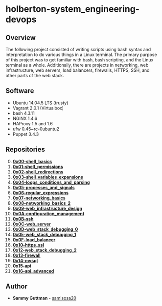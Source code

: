 # holberton-system_engineering-devops

## Overview
The following project consisted of writing scripts using bash syntax and interpretation to do various things in a Linux terminal. The primary purpose of this project was to get familiar with bash, bash scripting, and the Linux terminal as a whole. Additionally, there are projects in networking, web infrastructure, web servers, load balancers, firewalls, HTTPS, SSH, and other parts of the web stack.

## Software
* Ubuntu 14.04.5 LTS (trusty)
* Vagrant 2.0.1 (Virtualbox)
* bash 4.3.11
* NGINX 1.4.6
* HAProxy 1.5 and 1.6
* ufw 0.45~rc-0ubuntu2
* Puppet 3.4.3

## Repositories
0. **[0x00-shell_basics](https://github.com/samisosa20/dhk-system_engineering-devops/tree/master/0x00-shell_basics)**
1. **[0x01-shell_permissions](https://github.com/samisosa20/dhk-system_engineering-devops/tree/master/0x01-shell_permissions)**
2. **[0x02-shell_redirections](https://github.com/samisosa20/dhk-system_engineering-devops/tree/master/0x02-shell_redirections)**
3. **[0x03-shell_variables_expansions](https://github.com/samisosa20/dhk-system_engineering-devops/tree/master/0x03-shell_variables_expansions)**
4. **[0x04-loops_conditions_and_parsing](https://github.com/samisosa20/dhk-system_engineering-devops/tree/master/0x04-loops_conditions_and_parsing)**
5. **[0x05-processes_and_signals](https://github.com/samisosa20/dhk-system_engineering-devops/tree/master/0x05-processes_and_signals)**
6. **[0x06-regular_expressions](https://github.com/samisosa20/dhk-system_engineering-devops/tree/master/0x06-regular_expressions)**
7. **[0x07-networking_basics](https://github.com/samisosa20/dhk-system_engineering-devops/tree/master/0x07-networking_basics)**
8. **[0x08-networking_basics_2](https://github.com/samisosa20/dhk-system_engineering-devops/tree/master/0x08-networking_basics_2)**
9. **[0x09-web_infrastructure_design](https://github.com/samisosa20/dhk-system_engineering-devops/tree/master/0x09-web_infrastructure_design)**
10. **[0x0A-configuration_management](https://github.com/samisosa20/dhk-system_engineering-devops/tree/master/0x0A-configuration_management)**
11. **[0x0B-ssh](https://github.com/samisosa20/dhk-system_engineering-devops/tree/master/0x0B-ssh)**
12. **[0x0C-web_server](https://github.com/samisosa20/dhk-system_engineering-devops/tree/master/0x0C-web_server)**
13. **[0x0D-web_stack_debugging_0](https://github.com/samisosa20/dhk-system_engineering-devops/tree/master/0x0D-web_stack_debugging_0)**
14. **[0x0E-web_stack_debugging_1](https://github.com/samisosa20/dhk-system_engineering-devops/tree/master/0x0E-web_stack_debugging_1)**
15. **[0x0F-load_balancer](https://github.com/samisosa20/dhk-system_engineering-devops/tree/master/0x0F-load_balancer)**
16. **[0x10-https_ssl](https://github.com/samisosa20/dhk-system_engineering-devops/tree/master/0x10-https_ssl)**
17. **[0x12-web_stack_debugging_2](https://github.com/samisosa20/dhk-system_engineering-devops/tree/master/0x12-web_stack_debugging_2)**
18. **[0x13-firewall](https://github.com/samisosa20/dhk-system_engineering-devops/tree/master/0x13-firewall)**
19. **[0x14-mysql](https://github.com/samisosa20/dhk-system_engineering-devops/tree/master/0x14-mysql)**
20. **[0x15-api](https://github.com/samisosa20/dhk-system_engineering-devops/tree/master/0x15-api)**
21. **[0x16-api_advanced](https://github.com/samisosa20/dhk-system_engineering-devops/tree/master/0x16-api_advanced)**


## Author
* **Sammy Guttman** - [samisosa20](https://github.com/samisosa20)